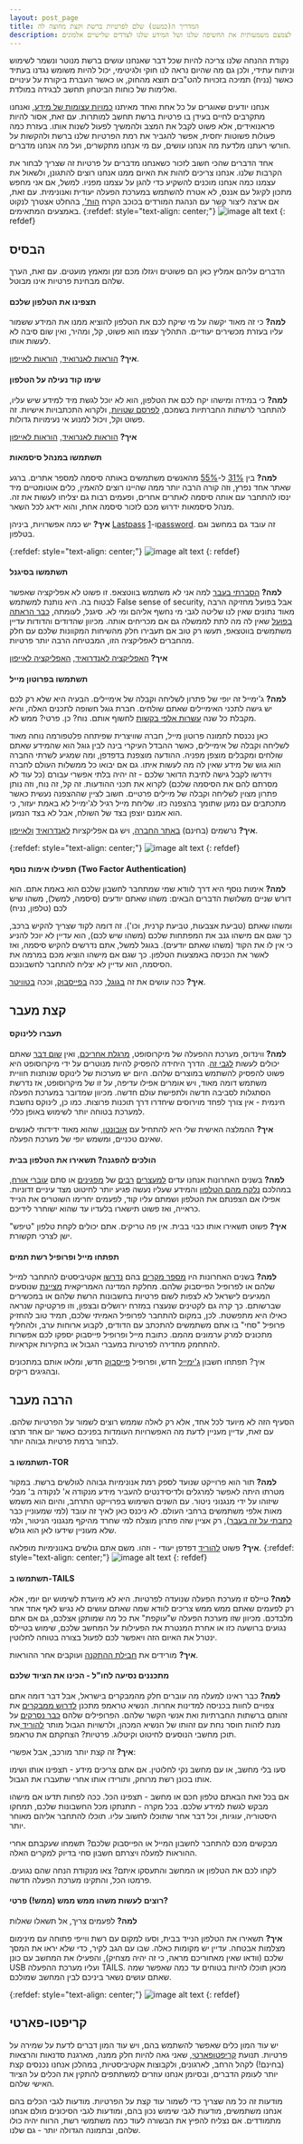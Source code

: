 ```yaml
---
layout: post_page
title: המדריך ה(כמעט) שלם לפרטיות ברשת וקצת מחוצה לה
description: כשאנחנו משתמשים ברשת אנחנו חשופים לשורה של איומים על הפרטיות שלנו. עם קצת מאמץ וקצת מודעות למה אנחנו עושים ואיך נוכל לצמצם משמעותית את החשיפה שלנו ושל המידע שלנו לצדדים שלישיים אלמונים.
---
```

נקודת ההנחה שלנו צריכה להיות שכל דבר שאנחנו עושים ברשת מנוטר ונשמר לשימוש וניתוח עתידי, ולכן גם מה שהיום נראה לנו חוקי ולגיטימי, יכול להיות משומש נגדנו בעתיד כאשר (נניח) תמיכה בזכויות להט"בים תוצא מהחוק, או כאשר העברת ביקורת על עינויים ואלימות של כוחות הביטחון תחשב לבגידה במולדת.

אנחנו יודעים שאוגרים על כל אחת ואחד מאיתנו [כמויות עצומות של מידע](http://www.theatlantic.com/national/archive/2013/06/nsa-datacenters-size-analysis/314364/), ואנחנו מתקרבים לחיים בעידן בו פרטיות ברשת תחשב למותרות. עם זאת, אסור להיות פראנואידים, אלא פשוט לקבל את המצב ולהמשיך לפעול לשנות אותו. בעזרת כמה פעולות פשוטות יחסית, אפשר להגביר את רמת הפרטיות שלנו ברשת ולהקשות על חורשי רעתנו מלדעת מה אנחנו עושים, עם מי אנחנו מתקשרים, ועל מה אנחנו מדברים.

אחד הדברים שהכי חשוב לזכור כשאנחנו מדברים על פרטיות זה שצריך לבחור את הקרבות שלנו. אנחנו צריכים לזהות את האיום ממנו אנחנו רוצים להתגונן, ולשאול את עצמנו כמה אנחנו מוכנים להשקיע כדי להגן על עצמנו מפניו. למשל, אם אני מחפש מתכון לקיגל עם אננס, לא אטרח להשתמש במערכת הפעלה יעודית ואנונימית. עם זאת, אם ארצה ליצור קשר עם הנהגת המורדים בכוכב הקרח [הות'](http://www.starwars.com/databank/hoth), בהחלט אצטרך לנקוט באמצעים המתאימים.
{:refdef: style="text-align: center;"}
![image alt text](/img/2017-01-30-0.png)
{: refdef}

## הבסיס

הדברים עליהם אמליץ כאן הם פשוטים ויגזלו מכם זמן ומאמץ מועטים. עם זאת, הערך שלהם מבחינת פרטיות אינו מבוטל.

#### תצפינו את הטלפון שלכם

**למה?** כי זה מאוד יקשה על מי שיקח לכם את הטלפון להוציא ממנו את המידע ששמור עליו בעזרת מכשירים יעודיים. התהליך עצמו הוא פשוט, קל, ומהיר, ואין שום סיבה לא לעשות אותו.

**איך?** [הוראות לאנרואיד](http://www.howtogeek.com/141953/how-to-encrypt-your-android-phone-and-why-you-might-want-to/), [הוראות לאייפון](https://ssd.eff.org/en/module/how-encrypt-your-iphone).

#### שימו קוד נעילה על הטלפון

**למה?** כי במידה ומישהו יקח לכם את הטלפון, הוא לא יוכל לגשת מיד למידע שיש עליו, להתחבר לרשתות החברתיות בשמכם, [לפרסם שטויות](https://972mag.com/report-israeli-soldier-tweets-from-detained-protesters-phone/19702/), ולקרוא התכתבויות אישיות. זה פשוט וקל, ויכול למנוע אי נעימויות גדולות.

**איך?** [הוראות לאנרואיד](http://www.howtogeek.com/253101/how-to-secure-your-android-phone-with-a-pin-password-or-pattern/), [הוראות לאייפון](https://support.apple.com/en-us/HT204060)

#### תשתמשו במנהל סיסמאות

**למה?** בין [31%](http://www.infoworld.com/article/2623504/data-security/study-finds-high-rate-of-password-reuse-among-users.html) ל-[55%](https://nakedsecurity.sophos.com/2013/04/23/users-same-password-most-websites/) מהאנשים משתמשים באותה סיסמה למספר אתרים. ברגע שאתר אחד נפרץ, וזה קורה הרבה יותר ממה שהיינו רוצים להאמין, כלים אוטומטיים מיד ינסו להתחבר עם אותה סיסמה לאתרים אחרים, ופעמים רבות גם יצליחו לעשות את זה. מנהל סיסמאות ידרוש מכם לזכור סיסמה אחת, והוא ידאג לכל השאר.

**איך?** יש כמה אפשרויות, ביניהן [Lastpass](https://www.lastpass.com/) ו-[1password](https://1password.com/). זה עובד גם במחשב וגם בטלפון.

{:refdef: style="text-align: center;"}
![image alt text](/img/2017-01-30-1.png)
{: refdef}

#### תשתמשו בסיגנל

**למה?** [הסברתי בעבר](https://mekomit.co.il/%D7%9C%D7%9E%D7%94-%D7%9C%D7%90-%D7%95%D7%95%D7%90%D7%98%D7%A1%D7%90%D7%A4/) למה אני לא משתמש בווטצאפ. זו פשוט לא אפליקציה שאפשר לבטוח בה. היא נותנת למשתמש False sense of security, אבל בפועל מחזיקה הרבה מאוד נתונים שאין לנו שליטה לגבי מי נחשף אליהם ומי לא. סיגנל, לעומתה, [כבר הראתה בפועל](http://www.theverge.com/2016/10/4/13161026/signal-subpoena-court-order-encryption-police-open-whisper) שאין לה מה לתת לממשלה גם אם מכריחים אותה. מכיוון שהדודים והדודות עדיין משתמשים בווטצאפ, תעשו רק טוב אם תעבירו חלק מהשיחות המקוונות שלכם עם חלק מהחברים לאפליקציה הזו, המבטיחה הרבה יותר פרטיות.

**איך?** [האפליקציה לאנדרואיד](https://play.google.com/store/apps/details?id=org.thoughtcrime.securesms), [האפליקציה לאייפון](https://itunes.apple.com/us/app/signal-private-messenger/id874139669)

#### תשתמשו בפרוטון מייל

**למה?** ג'ימייל זה יופי של פתרון לשליחה וקבלה של אימיילים. הבעיה היא שלא רק לכם יש גישה לתכני האימיילים שאתם שולחים. חברת גוגל חשופה לתכנים האלה, והיא מקבלת כל שנה [עשרות אלפי בקשות](https://www.google.com/transparencyreport/userdatarequests/?hl=en) לחשוף אותם. נוח? כן. פרטי? ממש לא.

כאן נכנסת לתמונה פרוטון מייל, חברה שוויצרית שפיתחה פלטפורמה נוחה מאוד לשליחה וקבלה של אימיילים, כאשר ההבדל העיקרי בינה לבין גוגל הוא שהמידע שאתם שולחים ומקבלים מוצפן מפניה. ההודעה מוצפנת בדפדפן, ומה שמגיע לשרתי החברה הוא גוש של מידע שאין לה מה לעשות איתו. גם אם יבואו כל ממשלות העולם לחברה וידרשו לקבל גישה לתיבת הדואר שלכם - זה יהיה בלתי אפשרי עבורם (כל עוד לא מסרתם להם את הסיסמה שלכם) לקרוא את תכני ההודעות. זה קל, זה נוח, וזה נותן פתרון מצוין לשליחה וקבלה של מיילים פרטיים. חשוב לציין שההצפנה נעשית כאשר מתכתבים עם נמען שתומך בהצפנה כזו. שליחת מייל רגיל לג'ימייל לא באמת יעזור, כי הוא אמנם יוצפן בצד של השולח, אבל לא בצד הנמען.

**איך?** נרשמים (בחינם) [באתר החברה](https://protonmail.com/), ויש גם אפליקציות [לאנדרואיד](https://play.google.com/store/apps/details?id=ch.protonmail.android) [ולאייפון](https://itunes.apple.com/app/protonmail-encrypted-email/id979659905).

{:refdef: style="text-align: center;"}
![image alt text](/img/2017-01-30-2.png)
{: refdef}

#### תפעילו אימות נוסף (Two Factor Authentication)

**למה?** אימות נוסף היא דרך לוודא שמי שמתחבר לחשבון שלכם הוא באמת אתם. הוא דורש שניים משלושת הדברים הבאים: משהו שאתם יודעים (סיסמה, למשל), משהו שיש לכם (טלפון, נניח)

 ומשהו שאתם (טביעת אצבעות, טביעת קרנית, וכו'). זה דומה לקוד שצריך להקיש ברכב, כך שגם אם מישהו גנב את המפתחות שלכם (משהו שיש לכם), הוא עדיין לא יוכל להניע כי אין לו את הקוד (משהו שאתם יודעים). בגוגל למשל, אתם נדרשים להקיש סיסמה, ואז לאשר את הכניסה באמצעות הטלפון. כך שגם אם מישהו הוציא מכם במרמה את הסיסמה, הוא עדיין לא יצליח להתחבר לחשבונכם.

**איך?** ככה עושים את זה [בגוגל](https://www.google.com/landing/2step/), ככה [בפייסבוק](https://www.eff.org/deeplinks/2016/12/how-enable-two-factor-authentication-facebook), וככה [בטוויטר](https://www.eff.org/deeplinks/2016/12/how-enable-two-factor-authentication-twitter).

## קצת מעבר

#### תעברו ללינוקס

**למה?** ווינדוס, מערכת ההפעלה של מיקרוסופט, [מרגלת אחריכם](http://blog.emsisoft.com/2015/09/02/the-truth-about-windows-10-spying-on-almost-everything-you-do/), ואין [שום דבר](http://www.techtimes.com/articles/102542/20151103/microsoft-says-it-cannot-stop-windows-10-from-spying-on-you-doesn-t-think-you-should-be-concerned.htm) שאתם יכולים לעשות [לגבי זה](https://www.eff.org/deeplinks/2016/08/windows-10-microsoft-blatantly-disregards-user-choice-and-privacy-deep-dive). הדרך היחידה להפסיק להיות מנוטרים על ידי מיקרוסופט היא פשוט להפסיק להשתמש במוצרים שלהם. היום יש מערכות של לינוקס שנותנות חוויית משתמש דומה מאוד, ויש אומרים אפילו עדיפה, על זו של מיקרוסופט, אז נדרשת הסתגלות לסביבה חדשה ולתפישת עולם חדשה. מכיוון שמדובר במערכת הפעלה חינמית - אין צורך לפחד מוירוסים שיחדרו דרך תוכנות פרוצות. כמו כן, לינוקס נחשבת למערכת בטוחה יותר לשימוש באופן כללי.

**איך?** ההמלצה האישית שלי היא להתחיל עם [אובונטו](https://www.ubuntu.com/), שהוא מאוד ידידותי לאנשים שאינם טכניים, ומשמש יופי של מערכת הפעלה.

#### הולכים להפגנה? תשאירו את הטלפון בבית

**למה?** בשנים האחרונות אנחנו עדים [למעצרים](https://he-il.facebook.com/MQG.Israel/posts/10152531652404204) [רבים](http://www.the7eye.org.il/15665) של [מפגינים](http://www.haaretz.co.il/magazine/tozeret/.premium-1.2063578) או סתם [עוברי אורח](http://www.jpost.com/National-News/British-student-deported-from-Israel-because-his-social-media-posts-posed-a-security-threat-337805), במהלכם [נלקח מהם הטלפון](http://www.globes.co.il/news/article.aspx?did=1000960012) והמידע שעליו נעשה פגיע יותר לחיטוט מצד עיניים זדוניות. אפילו אם הצפנתם את הטלפון ושמתם עליו קוד, לפעמים יחרימו השוטרים את הנייד כראייה, ואז פשוט תישארו בלעדיו עד שהוא ישוחרר לידיכם.

**איך?** פשוט תשאירו אותו כבוי בבית. אין פה טריקים. אתם יכולים לקחת טלפון "טיפש" ישן לצרכי תקשורת.

#### תפתחו מייל ופרופיל רשת תמים

**למה?** בשנים האחרונות היו [מספר מקרים](http://www.nbcnews.com/id/47690140/ns/world_news-mideast_n_africa/t/israel-asks-arab-visitors-open-emails-search/#.UzsVyK1dU3M) בהם [נדרשו](http://www.theblaze.com/stories/2012/06/07/israeli-airport-security-inspects-some-travelers-email-too-far-or-within-govt-rights/) אקטיביסטים להתחבר למייל שלהם או לפרופיל הפייסבוק שלהם. מחלקת המדינה האמריקאית [מציינת](https://travel.state.gov/content/passports/en/country/israel.html) שנוסעים המגיעים לישראל לא לצפות לשום פרטיות בחשבונות הרשת שלהם או במכשירים שברשותם. כך קרה גם לקטינים שנעצרו במזרח ירושלים ובצפון, וזו פרקטיקה שנראה כאילו היא מתפשטת. לכן, במקום להתחבר לפרופיל האמיתי שלכם, תמיד טוב להחזיק פרופיל "סחי" בו אתם משתמשים להתכתב עם הדודים, לקבוע ארוחות ערב, ולהחליף מתכונים למרק ערמונים מהמם. כתובת מייל ופרופיל פייסבוק יספקו לכם אפשרות להתחמק מחדירה לפרטיות במעברי הגבול או בחקירות אקראיות.

איך? תפתחו חשבון [ג'ימייל](https://accounts.google.com/SignUp?service=mail&continue=https%3A%2F%2Fmail.google.com%2Fmail%2F&ltmpl=default) חדש, ופרופיל [פייסבוק](https://www.facebook.com/) חדש, ומלאו אותם במתכונים ובהגיגים ריקים.

## הרבה מעבר

הסעיף הזה לא מיועד לכל אחד, אלא רק לאלה שממש רוצים לשמור על הפרטיות שלהם. עם זאת, עדיין מעניין לדעת מה האפשרויות העומדות בפניכם כאשר יום אחד תרצו לבחור ברמת פרטיות גבוהה יותר.

#### תשתמשו ב-TOR

**למה?** תור הוא פרוייקט שנועד לספק רמת אנונימיות גבוהה לגולשים ברשת. במקור מטרתו היתה לאפשר למרגלים ולדיסידנטים להעביר מידע מנקודה א' לנקודה ב' מבלי שיזוהו על ידי מנגנוני ניטור. עם השנים השימוש בפרוייקט התרחב, והיום הוא משמש מאות אלפי משתמשים ברחבי העולם. לא ניכנס כאן לאיך זה עובד (למי שמעוניין כבר [כתבתי על זה בעבר](https://mekomit.co.il/%D7%94%D7%AA%D7%92%D7%95%D7%A0%D7%A0%D7%95%D7%AA-%D7%9E%D7%A4%D7%A0%D7%99-%D7%9E%D7%A2%D7%A7%D7%91-%D7%A8%D7%A9%D7%AA%D7%95%D7%AA-%D7%97%D7%91%D7%A8%D7%AA%D7%99%D7%95%D7%AA/)), רק אציין שזה פתרון מוצלח למי שחרד מהיקף מנגנוני הניטור, ולמי שלא מעוניין שידעו לאן הוא גולש.

**איך?** פשוט [להוריד](https://www.torproject.org/projects/torbrowser.html.en) דפדפן יעודי - וזהו. משם אתם גולשים באנונימיות מופלאה.
{:refdef: style="text-align: center;"}
![image alt text](/img/2017-01-30-3.png)
{: refdef}

#### תשתמשו ב-TAILS

**למה?** טיילס זו מערכת הפעלה שנועדה לפרטיות. היא לא מיועדת לשימוש יום יומי, אלא רק לפעמים שאתם ממש ממש צריכים לוודא שמה שאתם עושים לא נגיש לאף אחד אחר מלבדכם. מכיוון שזו מערכת הפעלה ש"עוקפת" את כל מה שמותקן אצלכם, גם אם אתם נגועים ברושעה כזו או אחרת המנטרת את הפעילות על המחשב שלכם, שימוש בטיילס ינטרל את האיום הזה ויאפשר לכם לפעול בצורה בטוחה לחלוטין.

**איך?** מורידים את [חבילת ההתקנה](https://tails.boum.org/) ועוקבים אחר ההוראות.

#### מתכננים נסיעה לחו"ל - הכינו את הציוד שלכם

**למה?** כבר ראינו למעלה מה עוברים חלק מהמבקרים בישראל, אבל דבר דומה אתם צפויים לחוות בכניסה למדינות אחרות. הנשיא טראמפ מתכנן [לדרוש ממבקרים](http://edition.cnn.com/2017/01/29/politics/donald-trump-immigrant-policy-social-media-contacts/index.html) את זהותם ברשתות החברתיות ואת אנשי הקשר שלהם. הפרופילים שלהם [כבר נסרקים](http://fortune.com/2017/01/28/trump-ban-facebook-screening/) על מנת לזהות חוסר נחת עם זהותו של הנשיא המכהן, ולרשויות הגבול מותר [להוריד ](http://motherboard.vice.com/read/you-have-no-right-to-electronic-privacy-when-you-cross-the-us-border)את תוכן מחשבי הנוסעים לחיטוט וקיטלוג. פרטיות? הצחקתם את טראמפ.

**איך?** זה קצת יותר מורכב, אבל אפשרי:

סעו בלי מחשב, או עם מחשב נקי לחלוטין. אם אתם צריכים מידע - תצפינו אותו ושימו אותו בכונן רשת מרוחק, ותורידו אותו אחרי שתעברו את הגבול.

אם בכל זאת הבאתם טלפון חכם או מחשב - תצפינו הכל. ככה לפחות תדעו אם מישהו מבקש לגשת למידע שלכם. בכל מקרה - תתנתקו מכל החשבונות שלכם, תמחקו היסטוריה, עוגיות, וכל דבר אחר שתוכלו לחשוב עליו. תוכלו להתחבר אליהם מאוחר יותר.

מבקשים מכם להתחבר לחשבון המייל או הפייסבוק שלכם? תשמחו שעקבתם אחרי ההוראות למעלה ויצרתם חשבון סחי בדיוק למקרים האלה.

לקחו לכם את הטלפון או המחשב והתעסקו איתם? צאו מנקודת הנחה שהם נגועים. פרמטו הכל, והתקינו מערכת הפעלה חדשה.

#### רוצים לעשות משהו ממש ממש (ממש!) פרטי?

**למה?** לפעמים צריך, אל תשאלו שאלות

**איך?** תשאירו את הטלפון הנייד בבית, וסעו למקום עם רשת ווייפי פתוחה עם מינימום מצלמות אבטחה. עדיין יש מקומות כאלה. שבו עם הגב לקיר, כדי שלא יראו את המסך שלכם (וודאו שאין מאחוריכם מראה, כי זה יהיה מצחיק), והפעילו את המחשב עם כונן USB ועליו מערכת ההפעלה TAILS. מכאן תוכלו להיות בטוחים עד כמה שאפשר שמה שאתם עושים נשאר ביניכם לבין המחשב שמולכם.

{:refdef: style="text-align: center;"}
![image alt text](/img/2017-01-30-4.png)
{: refdef}

## קריפטו-פארטי

יש עוד המון כלים שאפשר להשתמש בהם, ויש עוד המון דברים לדעת על שמירה על פרטיות. תנועת [קריפטופארטי](https://www.cryptoparty.in/tel_aviv), שאני גאה להיות חלק ממנה, מארגנת סדנאות והרצאות (בחינם!) לקהל הרחב, לארגונים, ולקבוצות אקטיביסטיות, במהלכן אנחנו נכנסים קצת יותר לעומק הדברים, ובסיומן אנחנו עוזרים למשתתפים להתקין את הכלים על הציוד האישי שלהם.

מודעות זה כל מה שצריך כדי לשמור עוד קצת על הפרטיות. מודעות לגבי הכלים בהם אנחנו משתמשים, מודעות לגבי שימוש נכון בהם, ומודעות לגבי הסיכונים מולם אנחנו מתמודדים. אם נצליח להפיץ את הבשורה לעוד כמה משתמשי רשת, הרווח יהיה כולו שלהם, ובתמונה הגדולה יותר - גם שלנו.

